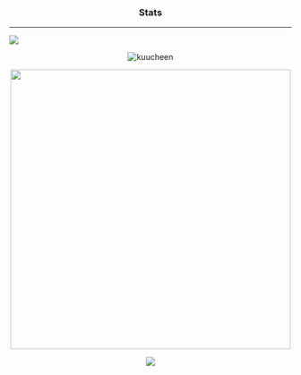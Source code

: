 ### <p align="center">Stats</p>

-----

<a href="https://discord.com/users/173008713504784384"><img align="center" src="https://lanyard.cnrad.dev/api/173008713504784384?theme=dark&bg=2E343E"/></a>

<p><p align="center"> <img src="https://github-readme-streak-stats.herokuapp.com/?user=kuucheen&hide_border=true&background=2E343E&stroke=393e48&ring=CD0952&fire=CD0952&currStreakNum=C0C6DB&sideNums=C0C6DB&currStreakLabel=CD0952&sideLabels=C0C6DB&dates=586069" alt="kuucheen" /></p>

<p align="center"> <img width=500vw src="https://github-stats-alpha.vercel.app/api?username=Kuucheen&cc=2E343E&tc=fff&ic=CD0952&bc=2E343E"/> </p>

<p align="center"> <img src="https://komarev.com/ghpvc/?username=Kuucheen&color=CD0952"/> </p>
